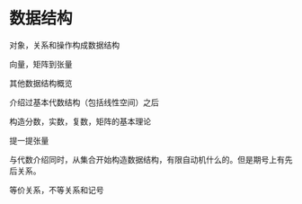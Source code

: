 # 数据结构

对象，关系和操作构成数据结构

向量，矩阵到张量

其他数据结构概览

介绍过基本代数结构（包括线性空间）之后

构造分数，实数，复数，矩阵的基本理论

提一提张量

与代数介绍同时，从集合开始构造数据结构，有限自动机什么的。但是期号上有先后关系。

等价关系，不等关系和记号
